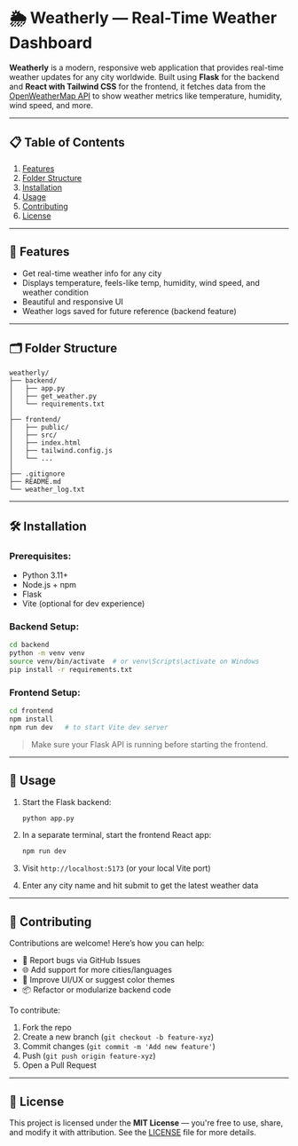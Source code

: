 # 🌦️ Weatherly — Real-Time Weather Dashboard

**Weatherly** is a modern, responsive web application that provides real-time weather updates for any city worldwide. Built using **Flask** for the backend and **React with Tailwind CSS** for the frontend, it fetches data from the [OpenWeatherMap API](https://openweathermap.org/api) to show weather metrics like temperature, humidity, wind speed, and more.

---

## 📋 Table of Contents

1. [Features](#features)
2. [Folder Structure](#folder-structure)
3. [Installation](#installation)
4. [Usage](#usage)
5. [Contributing](#contributing)
6. [License](#license)

---

## 🌟 Features

* Get real-time weather info for any city
* Displays temperature, feels-like temp, humidity, wind speed, and weather condition
* Beautiful and responsive UI
* Weather logs saved for future reference (backend feature)

---

## 🗂 Folder Structure

```
weatherly/
├── backend/
│   ├── app.py
│   ├── get_weather.py
│   └── requirements.txt
│
├── frontend/
│   ├── public/
│   ├── src/
│   ├── index.html
│   ├── tailwind.config.js
│   └── ...
│
├── .gitignore
├── README.md
└── weather_log.txt
```

---

## 🛠️ Installation

### Prerequisites:

* Python 3.11+
* Node.js + npm
* Flask
* Vite (optional for dev experience)

### Backend Setup:

```bash
cd backend
python -m venv venv
source venv/bin/activate  # or venv\Scripts\activate on Windows
pip install -r requirements.txt
```

### Frontend Setup:

```bash
cd frontend
npm install
npm run dev   # to start Vite dev server
```

> Make sure your Flask API is running before starting the frontend.

---

## 🚀 Usage

1. Start the Flask backend:

   ```bash
   python app.py
   ```

2. In a separate terminal, start the frontend React app:

   ```bash
   npm run dev
   ```

3. Visit `http://localhost:5173` (or your local Vite port)

4. Enter any city name and hit submit to get the latest weather data

---

## 🤝 Contributing

Contributions are welcome! Here’s how you can help:

* 🐛 Report bugs via GitHub Issues
* 🌐 Add support for more cities/languages
* 🎨 Improve UI/UX or suggest color themes
* 📦 Refactor or modularize backend code

To contribute:

1. Fork the repo
2. Create a new branch (`git checkout -b feature-xyz`)
3. Commit changes (`git commit -m 'Add new feature'`)
4. Push (`git push origin feature-xyz`)
5. Open a Pull Request

---

## 📄 License

This project is licensed under the **MIT License** — you're free to use, share, and modify it with attribution. See the [LICENSE](LICENSE) file for more details.
